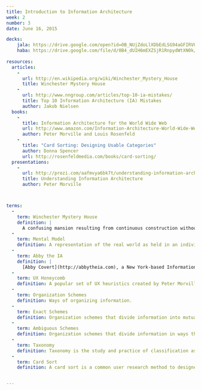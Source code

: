 ```yaml
---
title: Introduction to Information Architecture
week: 2
number: 3
date: June 16, 2015

decks:
    jala: https://drive.google.com/open?id=0B_NUjZdoLlXDbEdLSG94aGFIRVU&authuser=0
    haba: https://drive.google.com/file/d/0B4_dUIH6mEXZSjR1RnpydWtXN0k/view?usp=sharing
  
resources:
  articles:
    -
      url: http://en.wikipedia.org/wiki/Winchester_Mystery_House
      title: Winchester Mystery House
    -
      url: http://www.nngroup.com/articles/top-10-ia-mistakes/
      title: Top 10 Information Architecture (IA) Mistakes
      author: Jakob Nielsen
  books:
    - 
      title: Information Architecture for the World Wide Web
      url: http://www.amazon.com/Information-Architecture-World-Wide-Web/dp/0596527349
      author: Peter Morville and Louis Rosenfeld
    -
      title: "Card Sorting: Designing Usable Categories"
      author: Donna Spencer
      url: http://rosenfeldmedia.com/books/card-sorting/
  presentations:
    -
      url: http://prezi.com/aafmvya6bk7t/understanding-information-architecture/
      title: Understanding Information Architecture
      author: Peter Morville



terms:
  -
    term: Winchester Mystery House
    definition: |
      A confusing mansion resulting from continuous construction without any planning. It is a good metaphor of what can happen to a website without any information architecture. See [website](http://www.winchestermysteryhouse.com/) and [Wikipedia](http://en.wikipedia.org/wiki/Winchester_Mystery_House)
  -
    term: Mental Model
    definition: A representation of the real world as held in an individual’s thoughts. People perceive the world in different ways, and therefore model it differently in their heads and thoughts.
  -
    term: Abby the IA
    definition: |
      [Abby Covert](http://abbytheia.com), a New York-based Information Architect and creator of one of the most popular sets of IA Heuristics. Instructor at GA and SVA.
  -
    term: UX Honeycomb
    definition: A popular set of UX heuristics created by Peter Morville.
  -
    term: Organization Schemes
    definition: Ways of organizing information.
  -
    term: Exact Schemes
    definition: Organization schemes that divide information into mutually-exclusive and easily-defined categories.
  -
    term: Ambiguous Schemes
    definition: Organization schemes that divide information in ways that are not exact but rather context-specific.
  -
    term: Taxonomy
    definition: Taxonomy is the study and practice of classification as well as a particular classification.
  -
    term: Card Sort
    definition: A card sort is a common user research method to designed to uncover participants’ mental models, particularly with respect to how they classify information. It can also be used to validate a particular organization scheme.


---
```

